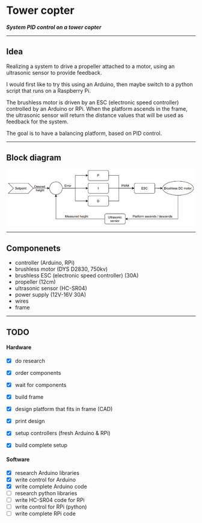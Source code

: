 # Tower copter

***System PID control on a tower copter***

---
## Idea

Realizing a system to drive a propeller attached to a motor, using an ultrasonic sensor to provide feedback. 

I would first like to try this using an Arduino, then maybe switch to a python script that runs on a Raspberry Pi.

The brushless motor is driven by an ESC (electronic speed controller) controlled by an Arduino or RPi. When the platform ascends in the frame, the ultrasonic sensor will return the distance values that will be used as feedback for the system.

The goal is to have a balancing platform, based on PID control.

---

## Block diagram

![](images/blockdiagram_towercopter.png)

---

## Componenets

* controller (Arduino, RPi)
* brushless motor (DYS D2830, 750kv)
* brushless ESC (electronic speed controller) (30A)
* propeller (12cm)
* ultrasonic sensor (HC-SR04)
* power supply (12V-16V 30A)
* wires
* frame

---

## TODO

#### Hardware
* [X] do research
* [X] order components
* [X] wait for components
* [X] build frame
* [X] design platform that fits in frame (CAD)
* [X] print design
* [X] setup controllers (fresh Arduino & RPi)
* [X] build complete setup


#### Software
* [X] research Arduino libraries
* [X] write control for Arduino
* [X] write complete Arduino code
* [ ] research python libraries
* [ ] write HC-SR04 code for RPi
* [ ] write control for RPi (python)
* [ ] write complete RPi code
